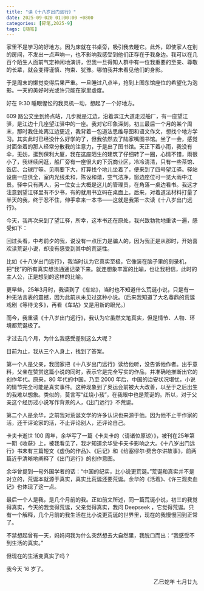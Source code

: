 ```yaml
---
title: "读《十八岁出门远行》"
date: 2025-09-020 01:00:00 +0800
categories: [碎笔,2025-9]
tags: [随笔]
---
```


家里不是学习的好地方。因为床就在书桌旁，吸引我去睡它。此外，即使家人在别的房间，不发出一点声响—，也不影响我感受到他们正存在于我身边。我可以在几百个陌生人面前气定神闲地演讲，但我一旦得知人群中有一位我重要的至亲、尊敬的长辈，就会变得谨慎、拘束、犹豫。哪怕我并未看见他们的身影。

于是周末的懒觉变得后果严重。一旦睡过八点半，抢到上图东馆座位的希望化为泡影。一天的美好时光或许只能在家里虚度。

好在 9:30 睡眼惺忪的我灵机一动，想起了一个好地方。

609 路公交坐到终点站，几步就是江边，沿着滨江大道走过船厂，有一座望江驿，是江边十几座望江驿中的一座。我对它印象深刻。初三最后一个月的某个周末，那时我住处离江边更近，我背着一包道法思维导图和语文作文，想找个地方学习。其实此时已经没什么好学的了，但我依然去了陆家嘴图书馆。坐了一会，感觉对面坐着的那人经常分散我的注意力，于是出了图书馆。天正下着小雨，我没有伞，无妨，逛到保利大厦，我在这座陌生的建筑了仔细转了一圈，心情不错，雨很小了，我继续闲逛，船厂旁有一座很大的下沉商业区，冷冷清清，只有一些茶馆、饭店、台球厅等。见雨要下大，打算找个地儿坐着了，便来到了四号望江驿。驿站设施一应俱全，室内光线柔和，陈设和谐，空气洁净，窗边座位可一览大雨中江景。驿中只有两人，另一位女士大概是这儿的管理员，在角落一桌边看书。我这才注意到望江驿里有不少书，有的就用书立码在桌面上。后来，对着道法材料打量了半天的我，终于忍不住，伸手拿来一本书——这就是我第一次读《十八岁出门远行》。

今天，我再次来到了望江驿，所幸，这本书还在原处，我兴致勃勃地重读一遍，感受如下：

回过头看，中考前夕的我，说没有一点压力是骗人的，因为我正是从那时，开始喜欢读荒诞小说，却没有感受到其中的荒诞性。

比如《十八岁出门远行》，我当时认为它真实至极，它像装在脑子里的刻录机，把“我”的所有真实想法通通记录下来。就连想象丰富的比喻，也让我相信，此时的主人公，正是想到的这样的比喻。

更早些，25年3月时，我读到了《车站》，当时也不知道什么荒诞小说，只是有一种无法言表的震撼，因为此前从未见过这种小说。（后来我知道了大名鼎鼎的荒诞戏剧《等待戈多》，再看《车站》又是用新的眼光。）

而今，我重读《十八岁出门远行》，我认为它虽然文笔真实，但是情节、人物、环境都荒诞极了。

才过去几个月，为什么我感受差别这么大呢？

目前为止，我从三个人身上，找到了答案。

第一个人是父亲，我回家把《十八岁出门远行》读给他听，没告诉他作者。出乎意料，父亲在赞赏这篇小说的同时，表示它是完全写实的作品，并准确地推断出它的创作年代。原来，80 年代的中国，乃至 2000 年后，中国的治安状况堪忧，小说的情节完全可能是真实事件。这种现象到了奥运会前被大大改善，以至于之后出生的我难以想象。类似的，莫言写“红烧小孩”，在我眼中也是荒诞的。所以，对于父亲这个经历过小说写作背景的人，《出门远行》不荒诞。

第二个人是余华，之前我对荒诞文学的许多认识也来源于他。因为他不止干作家的活，还干评论家的活，不止评论别人，还评论自己。

卡夫卡逝世 100 周年，余华写了一篇《卡夫卡的〈请诸位原谅〉》，被刊在25年第一期《收获》上，被我看见了，我才知道余华受卡夫卡影响之大。《十八岁出门远行》书末有三篇短文《虚伪的作品》、《后记》和《给塞缪尔·费舍尔讲故事》，前两篇近乎清晰地阐释了《出门远行》的创作意图。

余华曾提到一句外国学者的话：“中国的纪实，比小说更荒诞。”荒诞和真实并不是对立的，荒诞本就源于真实，真实比荒诞还要荒诞。余华的《活着》、《许三观卖血记》也体现了这一点。

最后一个人是我，是几个月前的我。正如前文所述，同一篇荒诞小说，初三的我觉得真实，今天的我觉得荒诞，父亲觉得真实，我问 Deepseek ，它觉得荒诞。只有一个解释，几个月前的我生活在比小说更荒诞的世界里，现在的我慢慢回到正常了。

不禁想起曾有一天，妈妈问我为什么突然想去大自然里，我脱口而出：“我感受不到生活的真实。”

但现在的生活变真实了吗？

我今天 16 岁了。



<p align="right">乙巳蛇年 七月廿九</p>
